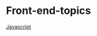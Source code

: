 # Front-end-topics

[Javascript](https://github.com/Dhanarajb/Front-end-topics/blob/main/0.Javascript%3F.md)
